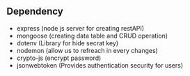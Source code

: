## Dependency

- express (node js server for creating restAPI)
- mongoose (creating data table and CRUD operation)
- dotenv (Library for hide secrat key)
- nodemon (allow us to refreach in every changes)
- crypto-js (encrypt password)
- jsonwebtoken (Provides authentication security for users)
